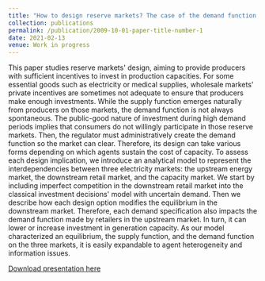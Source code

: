 ```yaml
---
title: "How to design reserve markets? The case of the demand function in capacity markets"
collection: publications
permalink: /publication/2009-10-01-paper-title-number-1
date: 2021-02-13
venue: Work in progress
---
```

This paper studies reserve markets' design, aiming to provide producers with sufficient incentives to invest in production capacities. For some essential goods such as electricity or medical supplies, wholesale markets' private incentives are sometimes not adequate to ensure that producers make enough investments. While the supply function emerges naturally from producers on those markets, the demand function is not always spontaneous. The public-good nature of investment during high demand periods implies that consumers do not willingly participate in those reserve markets. Then, the regulator must administratively create the demand function so the market can clear.  Therefore, its design can take various forms depending on which agents sustain the cost of capacity. To assess each design implication, we introduce an analytical model to represent the interdependencies between three electricity markets:  the upstream energy market, the downstream retail market, and the capacity market.  We start by including imperfect competition in the downstream retail market into the classical investment decisions' model with uncertain demand. Then we describe how each design option modifies the equilibrium in the downstream market. Therefore, each demand specification also impacts the demand function made by retailers in the upstream market. In turn, it can lower or increase investment in generation capacity. As our model characterized an equilibrium, the supply function, and the demand function on the three markets, it is easily expandable to agent heterogeneity and information issues.

[Download presentation here](http://LeopoldM.github.io/files/paper1.pdf)
